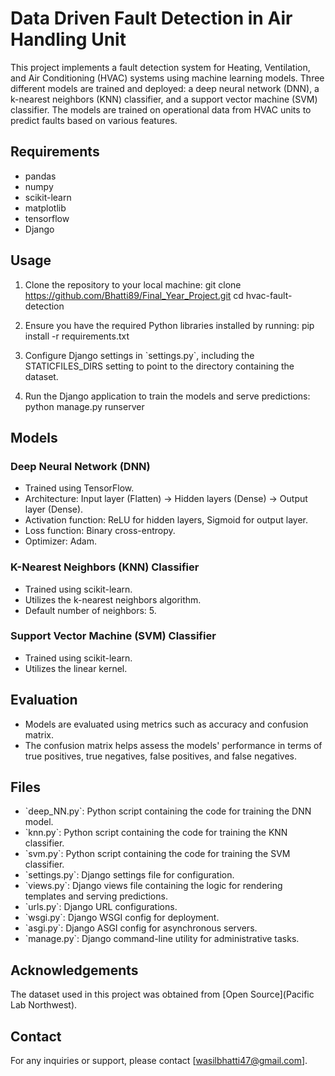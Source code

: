 # Data Driven Fault Detection in Air Handling Unit

This project implements a fault detection system for Heating, Ventilation, and Air Conditioning (HVAC) systems using machine learning models. Three different models are trained and deployed: a deep neural network (DNN), a k-nearest neighbors (KNN) classifier, and a support vector machine (SVM) classifier. The models are trained on operational data from HVAC units to predict faults based on various features.

## Requirements

- pandas
- numpy
- scikit-learn
- matplotlib
- tensorflow
- Django

## Usage

1. Clone the repository to your local machine:
   git clone https://github.com/Bhatti89/Final_Year_Project.git
   cd hvac-fault-detection

2. Ensure you have the required Python libraries installed by running:
   pip install -r requirements.txt

3. Configure Django settings in \`settings.py\`, including the STATICFILES_DIRS setting to point to the directory containing the dataset.

4. Run the Django application to train the models and serve predictions:
   python manage.py runserver

## Models

### Deep Neural Network (DNN)

- Trained using TensorFlow.
- Architecture: Input layer (Flatten) -> Hidden layers (Dense) -> Output layer (Dense).
- Activation function: ReLU for hidden layers, Sigmoid for output layer.
- Loss function: Binary cross-entropy.
- Optimizer: Adam.

### K-Nearest Neighbors (KNN) Classifier

- Trained using scikit-learn.
- Utilizes the k-nearest neighbors algorithm.
- Default number of neighbors: 5.

### Support Vector Machine (SVM) Classifier

- Trained using scikit-learn.
- Utilizes the linear kernel.

## Evaluation

- Models are evaluated using metrics such as accuracy and confusion matrix.
- The confusion matrix helps assess the models' performance in terms of true positives, true negatives, false positives, and false negatives.

## Files

- \`deep_NN.py\`: Python script containing the code for training the DNN model.
- \`knn.py\`: Python script containing the code for training the KNN classifier.
- \`svm.py\`: Python script containing the code for training the SVM classifier.
- \`settings.py\`: Django settings file for configuration.
- \`views.py\`: Django views file containing the logic for rendering templates and serving predictions.
- \`urls.py\`: Django URL configurations.
- \`wsgi.py\`: Django WSGI config for deployment.
- \`asgi.py\`: Django ASGI config for asynchronous servers.
- \`manage.py\`: Django command-line utility for administrative tasks.

## Acknowledgements

The dataset used in this project was obtained from [Open Source](Pacific Lab Northwest).

## Contact

For any inquiries or support, please contact [wasilbhatti47@gmail.com].

